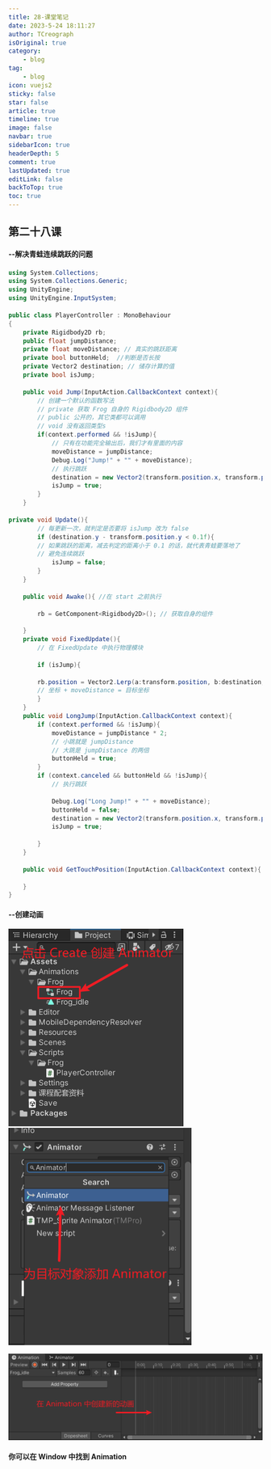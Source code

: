 ```yaml
---
title: 28-课堂笔记
date: 2023-5-24 18:11:27
author: TCreograph
isOriginal: true
category:
    - blog
tag:
    - blog
icon: vuejs2
sticky: false
star: false
article: true
timeline: true
image: false
navbar: true
sidebarIcon: true
headerDepth: 5
comment: true
lastUpdated: true
editLink: false
backToTop: true
toc: true
---
```


## 第二十八课

#### --解决青蛙连续跳跃的问题

~~~c#
using System.Collections;
using System.Collections.Generic;
using UnityEngine;
using UnityEngine.InputSystem;

public class PlayerController : MonoBehaviour
{
    private Rigidbody2D rb;
    public float jumpDistance;
    private float moveDistance; // 真实的跳跃距离
    private bool buttonHeld;  //判断是否长按
    private Vector2 destination; // 储存计算的值
    private bool isJump;

    public void Jump(InputAction.CallbackContext context){
        // 创建一个默认的函数写法
        // private 获取 Frog 自身的 Rigidbody2D 组件
        // public 公开的，其它类都可以调用
        // void 没有返回类型s
        if(context.performed && !isJump){ 
            // 只有在功能完全输出后，我们才有里面的内容
            moveDistance = jumpDistance;
            Debug.Log("Jump!" + "" + moveDistance);
            // 执行跳跃
            destination = new Vector2(transform.position.x, transform.position.y + moveDistance);
            isJump = true;
        }
    }

private void Update(){
        // 每更新一次，就判定是否要将 isJump 改为 false
        if (destination.y - transform.position.y < 0.1f){
        // 如果跳跃的距离，减去判定的距离小于 0.1 的话，就代表青蛙要落地了
        // 避免连续跳跃
            isJump = false;
        }
    }

    public void Awake(){ //在 start 之前执行

        rb = GetComponent<Rigidbody2D>(); // 获取自身的组件
        
    }
    private void FixedUpdate(){
        // 在 FixedUpdate 中执行物理模块

        if (isJump){

        rb.position = Vector2.Lerp(a:transform.position, b:destination, t:0.134f);
        // 坐标 + moveDistance = 目标坐标
        }
    }
    public void LongJump(InputAction.CallbackContext context){
        if (context.performed && !isJump){
            moveDistance = jumpDistance * 2;
            // 小跳就是 jumpDistance
            // 大跳是 jumpDistance 的两倍
            buttonHeld = true;
        }
        if (context.canceled && buttonHeld && !isJump){
            // 执行跳跃
            
            Debug.Log("Long Jump!" + "" + moveDistance);
            buttonHeld = false;
            destination = new Vector2(transform.position.x, transform.position.y + moveDistance);
            isJump = true;

        }
    }

    public void GetTouchPosition(InputAction.CallbackContext context){

    }
}
~~~

#### --创建动画

<img src="./notes-class28.assets/image-20230524181736892.png" alt="image-20230524181736892" style="zoom:50%;" />

<img src="./notes-class28.assets/image-20230524181632461.png" alt="image-20230524181632461" style="zoom:50%;" />

![image-20230524181836233](./notes-class28.assets/image-20230524181836233.png)

#### 你可以在 Window 中找到 Animation

